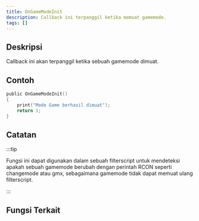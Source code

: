 ```yaml
---
title: OnGameModeInit
description: Callback ini terpanggil ketika memuat gamemode.
tags: []
---
```


## Deskripsi

Callback ini akan terpanggil ketika sebuah gamemode dimuat.

## Contoh

```c
public OnGameModeInit()
{
    print("Mode Game berhasil dimuat");
    return 1;
}
```

## Catatan

:::tip

Fungsi ini dapat digunakan dalam sebuah filterscript untuk mendeteksi apakah sebuah gamemode berubah dengan perintah RCON seperti changemode atau gmx, sebagaimana gamemode tidak dapat memuat ulang filterscript.

:::

## Fungsi Terkait
